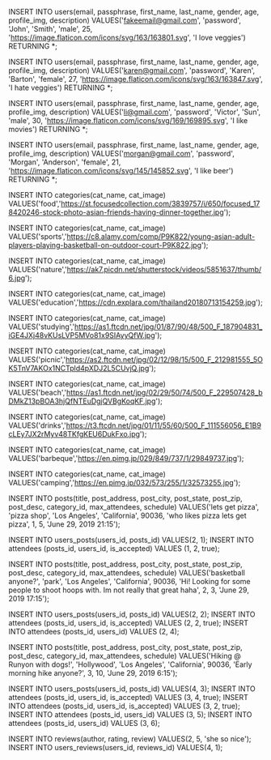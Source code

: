 INSERT INTO users(email, passphrase, first_name, last_name, gender, age, profile_img, description) 
VALUES('fakeemail@gmail.com', 'password', 'John', 'Smith', 'male', 25, 'https://image.flaticon.com/icons/svg/163/163801.svg', 'I love veggies')
RETURNING *;

INSERT INTO users(email, passphrase, first_name, last_name, gender, age, profile_img, description) 
VALUES('karen@gmail.com', 'password', 'Karen', 'Barton', 'female', 27, 'https://image.flaticon.com/icons/svg/163/163847.svg', 'I hate veggies')
RETURNING *;

INSERT INTO users(email, passphrase, first_name, last_name, gender, age, profile_img, description) 
VALUES('li@gmail.com', 'password', 'Victor', 'Sun', 'male', 30, 'https://image.flaticon.com/icons/svg/169/169895.svg', 'I like movies')
RETURNING *;

INSERT INTO users(email, passphrase, first_name, last_name, gender, age, profile_img, description) 
VALUES('morgan@gmail.com', 'password', 'Morgan', 'Anderson', 'female', 21, 'https://image.flaticon.com/icons/svg/145/145852.svg', 'I like beer')
RETURNING *;



INSERT INTO categories(cat_name, cat_image)
VALUES('food','https://st.focusedcollection.com/3839757/i/650/focused_178420246-stock-photo-asian-friends-having-dinner-together.jpg');

INSERT INTO categories(cat_name, cat_image)
VALUES('sports','https://c8.alamy.com/comp/P9K822/young-asian-adult-players-playing-basketball-on-outdoor-court-P9K822.jpg');

INSERT INTO categories(cat_name, cat_image)
VALUES('nature','https://ak7.picdn.net/shutterstock/videos/5851637/thumb/6.jpg');

INSERT INTO categories(cat_name, cat_image)
VALUES('education','https://cdn.explara.com/thailand20180713154259.jpg');

INSERT INTO categories(cat_name, cat_image)
VALUES('studying','https://as1.ftcdn.net/jpg/01/87/90/48/500_F_187904831_iGE4JXj48vKUsLVP5MVo81x9SIAyyQfW.jpg');

INSERT INTO categories(cat_name, cat_image)
VALUES('picnic','https://as2.ftcdn.net/jpg/02/12/98/15/500_F_212981555_5OK5TnV7AKOx1NCTpld4pXDJ2L5CUvjQ.jpg');

INSERT INTO categories(cat_name, cat_image)
VALUES('beach','https://as1.ftcdn.net/jpg/02/29/50/74/500_F_229507428_bDMkZ13pBOA3hjQfNTEuDgjQVBgKoqKF.jpg');

INSERT INTO categories(cat_name, cat_image)
VALUES('drinks','https://t3.ftcdn.net/jpg/01/11/55/60/500_F_111556056_E1B9cLEy7JX2rMyv48TKfgKEU6DukFxo.jpg');

INSERT INTO categories(cat_name, cat_image)
VALUES('barbeque','https://en.pimg.jp/029/849/737/1/29849737.jpg');

INSERT INTO categories(cat_name, cat_image)
VALUES('camping','https://en.pimg.jp/032/573/255/1/32573255.jpg');

INSERT INTO posts(title, post_address, post_city, post_state, post_zip, post_desc, category_id, max_attendees, schedule)
VALUES('lets get pizza', 'pizza shop', 'Los Angeles', 'California', 90036, 'who likes pizza lets get pizza', 1, 5, 'June 29, 2019 21:15');

INSERT INTO users_posts(users_id, posts_id) VALUES(2, 1);
INSERT INTO attendees (posts_id, users_id, is_accepted) VALUES (1, 2, true);

INSERT INTO posts(title, post_address, post_city, post_state, post_zip, post_desc, category_id, max_attendees, schedule)
VALUES('basketball anyone?', 'park', 'Los Angeles', 'California', 90036, 'Hi! Looking for some people to shoot hoops with. Im not really that great haha', 2, 3, 'June 29, 2019 17:15');

INSERT INTO users_posts(users_id, posts_id) VALUES(2, 2);
INSERT INTO attendees (posts_id, users_id, is_accepted) VALUES (2, 2, true);
INSERT INTO attendees (posts_id, users_id) VALUES (2, 4);

INSERT INTO posts(title, post_address, post_city, post_state, post_zip, post_desc, category_id, max_attendees, schedule)
VALUES('Hiking @ Runyon with dogs!', 'Hollywood', 'Los Angeles', 'California', 90036, 'Early morning hike anyone?', 3, 10, 'June 29, 2019 6:15');

INSERT INTO users_posts(users_id, posts_id) VALUES(4, 3);
INSERT INTO attendees (posts_id, users_id, is_accepted) VALUES (3, 4, true);
INSERT INTO attendees (posts_id, users_id, is_accepted) VALUES (3, 2, true);
INSERT INTO attendees (posts_id, users_id) VALUES (3, 5);
INSERT INTO attendees (posts_id, users_id) VALUES (3, 6);

INSERT INTO reviews(author, rating, review) VALUES(2, 5, 'she so nice');
INSERT INTO users_reviews(users_id, reviews_id) VALUES(4, 1);
